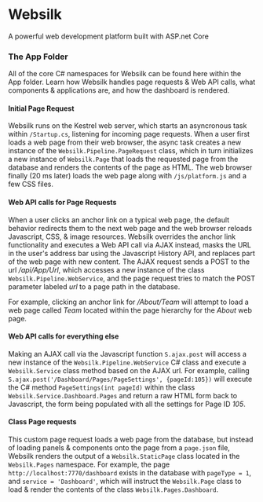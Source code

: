 ﻿# Websilk
A powerful web development platform built with ASP.net Core

### The App Folder
All of the core C# namespaces for Websilk can be found here within the App folder. Learn how Websilk handles page requests & Web API calls, what components & applications are, and how the dashboard is rendered.

#### Initial Page Request
Websilk runs on the Kestrel web server, which starts an asyncronous task within `/Startup.cs`, listening for incoming page requests. When a user first loads a web page from their web browser, the async task creates a new instance of the `Websilk.Pipeline.PageRequest` class, which in turn initializes a new instance of `Websilk.Page` that loads the requested page from the database and renders the contents of the page as HTML. The web browser finally (20 ms later) loads the web page along with `/js/platform.js` and a few CSS files.

#### Web API calls for Page Requests
When a user clicks an anchor link on a typical web page, the default behavior redirects them to the next web page and the web browser reloads Javascript, CSS, & image resources. Websilk overrides the anchor link functionality and executes a Web API call via AJAX instead, masks the URL in the user's address bar using the Javascript History API, and replaces part of the web page with new content. The AJAX request sends a POST to the url */api/App/Url*, which accesses a new instance of the class `Websilk.Pipeline.WebService`, and the page request tries to match the POST parameter labeled *url* to a page path in the database.

For example, clicking an anchor link for */About/Team* will attempt to load a web page called *Team* located within the page hierarchy for the *About* web page.

#### Web API calls for everything else
Making an AJAX call via the Javascript function `S.ajax.post` will access a new instance of the `Websilk.Pipeline.WebService` C# class and execute a `Websilk.Service` class method based on the AJAX url. For example, calling `S.ajax.post('/Dashboard/Pages/PageSettings', {pageId:105})` will execute the C# method `PageSettings(int pageId)` within the class `Websilk.Service.Dashboard.Pages` and return a raw HTML form back to Javascript, the form being populated with all the settings for Page ID *105*. 

#### Class Page requests
This custom page request loads a web page from the database, but instead of loading panels & components onto the page from a `page.json` file, Websilk renders the output of a `Websilk.StaticPage` class located in the `Websilk.Pages` namespace. For example, the page `http://localhost:7770/dashboard` exists in the database with `pageType = 1`, and `service = 'Dashboard'`, which will instruct the `Websilk.Page` class to load & render the contents of the class `Websilk.Pages.Dashboard`.